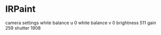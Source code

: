 IRPaint
=======

camera settings
white balance u 0
white balance v 0
brightness 511
gain 259
shutter 1908

